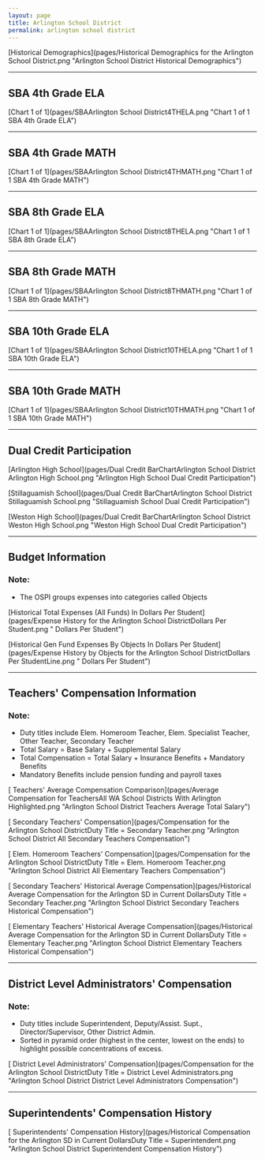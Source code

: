 ```yaml
---
layout: page
title: Arlington School District
permalink: arlington school district
---
```



[Historical Demographics](pages/Historical Demographics for the Arlington School District.png "Arlington School District Historical Demographics")

___

## SBA 4th Grade ELA

[Chart 1 of 1](pages/SBAArlington School District4THELA.png "Chart 1 of 1 SBA 4th Grade ELA")


___

## SBA 4th Grade MATH

[Chart 1 of 1](pages/SBAArlington School District4THMATH.png "Chart 1 of 1 SBA 4th Grade MATH")


___

## SBA 8th Grade ELA

[Chart 1 of 1](pages/SBAArlington School District8THELA.png "Chart 1 of 1 SBA 8th Grade ELA")


___

## SBA 8th Grade MATH

[Chart 1 of 1](pages/SBAArlington School District8THMATH.png "Chart 1 of 1 SBA 8th Grade MATH")


___

## SBA 10th Grade ELA

[Chart 1 of 1](pages/SBAArlington School District10THELA.png "Chart 1 of 1 SBA 10th Grade ELA")


___

## SBA 10th Grade MATH

[Chart 1 of 1](pages/SBAArlington School District10THMATH.png "Chart 1 of 1 SBA 10th Grade MATH")


___

## Dual Credit Participation

[Arlington High School](pages/Dual Credit BarChartArlington School District Arlington High School.png "Arlington High School Dual Credit Participation")

[Stillaguamish School](pages/Dual Credit BarChartArlington School District Stillaguamish School.png "Stillaguamish School Dual Credit Participation")

[Weston High School](pages/Dual Credit BarChartArlington School District Weston High School.png "Weston High School Dual Credit Participation")


___

## Budget Information
### Note:
- The OSPI groups expenses into categories called Objects

[Historical Total Expenses (All Funds) In Dollars Per Student](pages/Expense History for the Arlington School DistrictDollars Per Student.png " Dollars Per Student")

[Historical Gen Fund Expenses By Objects In Dollars Per Student](pages/Expense History by Objects for the Arlington School DistrictDollars Per StudentLine.png " Dollars Per Student")


___

## Teachers' Compensation Information
### Note:
- Duty titles include Elem. Homeroom Teacher, Elem. Specialist Teacher, Other Teacher, Secondary Teacher
- Total Salary = Base Salary + Supplemental Salary
- Total Compensation = Total Salary + Insurance Benefits + Mandatory Benefits
- Mandatory Benefits include pension funding and payroll taxes

[ Teachers' Average Compensation Comparison](pages/Average Compensation for TeachersAll WA School Districts With Arlington Highlighted.png "Arlington School District Teachers Average Total Salary")

[ Secondary Teachers' Compensation](pages/Compensation for the Arlington School DistrictDuty Title = Secondary Teacher.png "Arlington School District All Secondary Teachers Compensation")

[ Elem. Homeroom Teachers' Compensation](pages/Compensation for the Arlington School DistrictDuty Title = Elem. Homeroom Teacher.png "Arlington School District All Elementary Teachers Compensation")

[ Secondary Teachers' Historical Average Compensation](pages/Historical Average Compensation for the Arlington SD in Current DollarsDuty Title = Secondary Teacher.png "Arlington School District Secondary Teachers Historical Compensation")

[ Elementary Teachers' Historical Average Compensation](pages/Historical Average Compensation for the Arlington SD in Current DollarsDuty Title = Elementary Teacher.png "Arlington School District Elementary Teachers Historical Compensation")


___

## District Level Administrators' Compensation

### Note:
- Duty titles include Superintendent, Deputy/Assist. Supt., Director/Supervisor, Other District Admin.
- Sorted in pyramid order (highest in the center, lowest on the ends) to highlight possible concentrations of excess.

[ District Level Administrators' Compensation](pages/Compensation for the Arlington School DistrictDuty Title = District Level Administrators.png "Arlington School District District Level Administrators Compensation")


___

## Superintendents' Compensation History

[ Superintendents' Compensation History](pages/Historical Compensation for the Arlington SD in Current DollarsDuty Title = Superintendent.png "Arlington School District Superintendent Compensation History")

